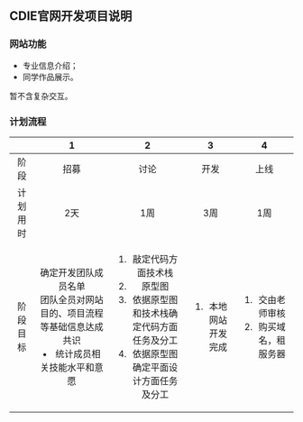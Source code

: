 ## CDIE官网开发项目说明

### 网站功能

 - 专业信息介绍；
 - 同学作品展示。
 
 暂不含复杂交互。

### 计划流程

|  | **1** | **2** | **3** | **4** |
| :----: | :----: | :----: | :----: | :----: |
| 阶段 | 招募 | 讨论 | 开发 | 上线 |
| 计划用时 | 2天 | 1周 | 3周 | 1周 |
| 阶段目标 | 确定开发团队成员名单<br>团队全员对网站目的、项目流程等基础信息达成共识</li><li>统计成员相关技能水平和意愿</li></ol> | <ol><li>敲定代码方面技术栈</li><li>原型图</li><li>依据原型图和技术栈确定代码方面任务及分工</li><li>依据原型图确定平面设计方面任务及分工</li></ol> | <ol><li>本地网站开发完成</li></ol> | <ol><li>交由老师审核</li><li>购买域名，租服务器</li></ol> |
